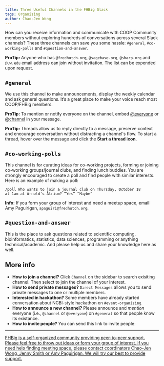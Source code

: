 ```yaml
---
title: Three Useful Channels in the FHBig Slack
tags: Organizing
author: Chao-Jen Wong
---
```

How can you receive information and communicate with COOP Community members
without exploring hundreds of conversations across several Slack
channels? These three channels can save you some hassle: `#general`,
`#co-working-polls` and `#question-and-answer`.

<p class="notice--info"><strong>ProTip:</strong> Anyone who has <code class="highlighter-rouge">@fredhutch.org</code>,  <code class="highlighter-rouge">@sagebase.org</code>, <code class="highlighter-rouge">@sharp.org</code> and <code class="highlighter-rouge">@uw.edu</code> email address can join without invitation. The list can be expended upon request.</p>

## `#general`
We use this channel to make announcements, display the weekly calendar and ask general questions. It’s a great place to make your voice reach most COOP/FHBig members.

<p class="notice--info"><strong>ProTip:</strong> To mention or notify everyone on the channel, embed <a href="#">@everyone</a> or <a href="#">@channel</a> in your message. </p>

<p class="notice--info"><strong>ProTip:</strong> Threads allow us to reply directly to a message, preserve context and encourage conversation without distracting a channel's flow.  To start a thread, hover over the message and click the <strong>Start a thread icon</strong>. </p>

## `#co-working-polls`
This channel is for curating ideas for co-working projects, forming or
joining co-working groups/journal clubs, and finding lunch
buddies. You are strongly encouraged to create a poll and find people
with similar interests. Here is an example of making a poll:

```
/poll Who wants to join a journal club on Thursday, October 18
at 1am at Arnold’s Atrium? “Yes” “Maybe”
```

<p class="notice--info"><strong>Info:</strong> If you form your group of interest and need a meetup space, email Amy Paguirigan, <code class="highlighter-rouge">apaguiri@fredhutch.org</code>. </p>

## `#question-and-answer`
This is the place to ask questions related to scientific computing, bioinformatics, statistics, data sciences, programming or anything technical/academic. And please help us and share your knowledge here as well. 

## More info
- __How to join a channel?__ Click `Channel` on the sidebar to search exisiting channel. Then select to join the channel of your interest.
- __How to send private messages?__ `Direct Messages` allows you to send private messages to one or multiple members.
- __Interested in hackathon?__ Some members have already started conversation about NCBI-style hackathon
  on `#event-organizing`. 
- __How to announce a new channel?__ Please announce and _mention_ everyone (i.e., `@channel` or `@everyone`) on `#general` so that people know its existance. 
- __How to invite people?__ You can send this link to invite people: <a href="https://join.slack.com/t/fhbig/signup">

-----
FHBig is a self-organized community providing peer-to-peer support.  Please feel free to throw out ideas or form your group of interest. If you need help finding meeting space, please contact coordinators Chao-Jen Wong, Jenny Smith or Amy Paguirigan. We will try our best to provide support. 


